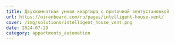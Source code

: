```yaml
---
title: Двухкомнатная умная квартира с приточной вентустановкой
url: https://wirenboard.com/ru/pages/intelligent-house-vent/
cover: /img/solutions/intelligent_house_vent.png
date: 2024-07-29
category: appartments_automation
---
```


